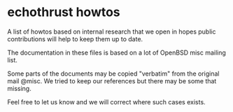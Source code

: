 # echothrust howtos
A list of howtos based on internal research that we open in hopes public contributions will help to keep them up to date.

The documentation in these files is based on a lot of OpenBSD misc mailing list. 

Some parts of the documents may be copied "verbatim" from the original mail @misc. We tried to keep our references but there may be some that missing. 

Feel free to let us know and we will correct where such cases exists.
